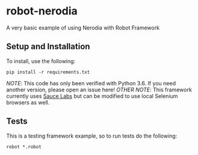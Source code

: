 # robot-nerodia
A very basic example of using Nerodia with Robot Framework

## Setup and Installation

To install, use the following:

```
pip install -r requirements.txt
```

*NOTE*: This code has only been verified with Python 3.6. If you need another version, please open an issue here!
*OTHER NOTE*: This framework currently uses [Sauce Labs](https://saucelabs.com/) but can be modified to use local Selenium browsers as well.

## Tests

This is a testing framework example, so to run tests do the following:

```
robot *.robot
```
